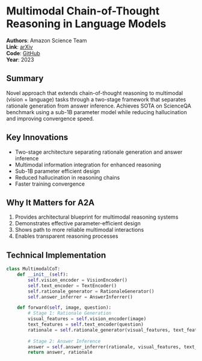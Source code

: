 # Multimodal Chain-of-Thought Reasoning in Language Models

**Authors**: Amazon Science Team  
**Link**: [arXiv](https://arxiv.org/abs/2302.00923)  
**Code**: [GitHub](https://github.com/amazon-science/mm-cot)  
**Year**: 2023

## Summary
Novel approach that extends chain-of-thought reasoning to multimodal (vision + language) tasks through a two-stage framework that separates rationale generation from answer inference. Achieves SOTA on ScienceQA benchmark using a sub-1B parameter model while reducing hallucination and improving convergence speed.

## Key Innovations
- Two-stage architecture separating rationale generation and answer inference
- Multimodal information integration for enhanced reasoning
- Sub-1B parameter efficient design
- Reduced hallucination in reasoning chains
- Faster training convergence

## Why It Matters for A2A
1. Provides architectural blueprint for multimodal reasoning systems
2. Demonstrates effective parameter-efficient design
3. Shows path to more reliable multimodal interactions
4. Enables transparent reasoning processes

## Technical Implementation
```python
class MultimodalCoT:
    def __init__(self):
        self.vision_encoder = VisionEncoder() 
        self.text_encoder = TextEncoder()
        self.rationale_generator = RationaleGenerator()
        self.answer_inferrer = AnswerInferrer()

    def forward(self, image, question):
        # Stage 1: Rationale Generation
        visual_features = self.vision_encoder(image)
        text_features = self.text_encoder(question)
        rationale = self.rationale_generator(visual_features, text_features)
        
        # Stage 2: Answer Inference
        answer = self.answer_inferrer(rationale, visual_features, text_features)
        return answer, rationale
